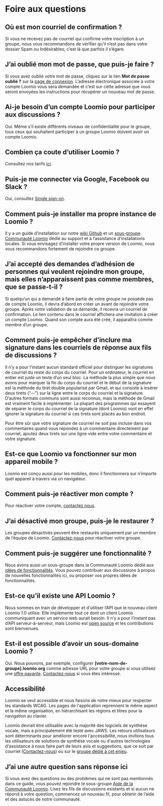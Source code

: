 # Foire aux questions

## Où est mon courriel de confirmation‎&nbsp;?

Si vous ne recevez pas de courriel qui confirme votre inscription à un groupe, nous vous recommandons de vérifier qu‎‎’il n‎‎’est pas dans votre dossier Spam ou Indésirables, c‎‎’est là que parfois il s‎‎’égare.

## J‎‎’ai oublié mon mot de passe, que puis-je faire‎&nbsp;?

Si vous avez oublié votre mot de passe, cliquez sur le lien **Mot de passe oublié‎&nbsp;?** sur la [page de connexion](https://www.loomio.org/users/sign_in). L‎‎’adresse électronique associée à votre compte Loomio vous sera demandée et c‎‎’est sur cette adresse que vous seront envoyées les instructions pour récupérer un nouveau mot de passe.

## Ai-je besoin d‎‎’un compte Loomio pour participer aux discussions‎&nbsp;?

Oui. Même s‎‎’il existe différents niveaux de confidentialité pour le groupe, tous ceux qui souhaitent participer à un groupe Loomio doivent avoir un compte Loomio.

## Combien ça coute d‎‎’utiliser Loomio‎&nbsp;?

Consultez nos tarifs [ici](https://www.loomio.org/pricing).

## Puis-je me connecter via Google, Facebook ou Slack‎&nbsp;?

Oui, consultez [Single sign-on](getting_started.html#single-sign-on).

## Comment puis-je installer ma propre instance de Loomio‎&nbsp;?

Il y a un guide d‎‎’installation sur notre [wiki Github](https://github.com/loomio/loomio/wiki) et un [sous-groupe Communauté Loomio](https://www.loomio.org/g/C7I2YAPN/loomio-community-installing-loomio) dédié au support et à l‎‎’assistance d‎‎’installations locales. Si vous envisagez d‎‎’installer votre propre version de Loomio, nous vous recommandons fortement de rejoindre ce groupe.

## J‎‎’ai accepté des demandes d‎‎’adhésion de personnes qui veulent rejoindre mon groupe, mais elles n‎‎’apparaissent pas comme membres, que se passe-t-il‎&nbsp;?

Si quelqu‎‎’un qui a demandé à faire partie de votre groupe ne possède pas de compte Loomio, il devra d‎‎’abord en créer un avant de rejoindre votre groupe. Après votre validation de sa demande, il recevra un courriel de confirmation. Le lien contenu dans le courriel affichera une invitation à créer un compte Loomio. Quand son compte aura été créé, il apparaîtra comme membre d‎‎’un groupe.

## Comment puis-je empêcher d‎‎’inclure ma signature dans les courriels de réponse aux fils de discussions‎&nbsp;?

Il n‎‎’y a pour l‎‎’instant aucun standard officiel pour distinguer les signatures de courriel du reste du corps du courriel. Pour un ordinateur, le courriel en entier est juste un texte d‎‎’un seul bloc. La méthode la plus simple que nous avons pour marquer la fin du corps du courriel et le début de la signature est la méthode du tiret double popularisé par Gmail, et qui consiste à insérer deux tirets ("--") sur la ligne entre le corps du courriel et la signature. D‎‎’autres formats communs sont aussi reconnus, mais la méthode de Gmail est vraiment facile à implémenter. La plupart des programmes qui essayent de séparer le corps du courriel de la signature (dont Loomio) vont en effet ignorer la signature du courriel si ces tirets sont placés au bon endroit.

Pour être sûr que votre signature de courriel n‎‎e soit pas incluse dans vos commentaires quand vous répondez à un commentaire directement par courriel, ajoutez deux tirets sur une ligne vide entre votre commentaire et votre signature.

## Est-ce que Loomio va fonctionner sur mon appareil mobile‎&nbsp;?

Loomio est conçu aussi pour les mobiles, donc il fonctionnera sur n‎‎’importe quel appareil à travers via un navigateur.

## Comment puis-je réactiver mon compte‎&nbsp;?

Pour réactiver votre compte, [contactez nous](https://loomio.org/contact).

## J‎‎’ai désactivé mon groupe, puis-je le restaurer‎&nbsp;?

Les groupes désactivés peuvent être restaurés uniquement par un membre de l‎‎’équipe de Loomio. [Contactez-nous](https://loomio.org/contact) pour réactiver votre groupe.

## Comment puis-je suggérer une fonctionnalité‎&nbsp;?

Nous avons aussi un sous-groupe dans la Communauté Loomio dédié aux [idées de fonctionnalités](https://www.loomio.org/g/GN7EFQTK/loomio-community-feature-ideas). Vous pouvez contribuer aux discussions à propos de nouvelles fonctionnalités ici, ou proposer vos propres idées de fonctionnalités.

## Est-ce qu‎‎’il existe une API Loomio‎&nbsp;?

Nous sommes en train de développer et d'utiliser l‎‎’API que le nouveau client Loomio 1.0 utilise. Elle implémente tout ce dont un client Loomio communiquant avec un service web aurait besoin. Il n‎‎’y a pour l‎‎’instant pas d‎‎’API serveur-à-serveur, mais Loomio est [open source](http://github.com/loomio/loomio) et les contributions sont bienvenues.

## Est-il est possible d‎‎’avoir un sous-domaine Loomio‎&nbsp;?

Oui. Nous pouvons, par exemple, configurer **\[votre-nom-de-groupe\].loomio.org** comme adresse URL pour votre groupe si vous utilisez une [offre payante](pricing.md). [Contactez-nous](https://loomio.org/contact) si vous êtes intéressé.

## Accessibilité

Loomio se veut accessible et nous faisons de notre mieux pour respecter les standards WCAG. Les pages de l'application reprennent le même aspect et la même organisation, en hiérarchisant les régions et titres pour la navigation au clavier.

Loomio devrait être utilisable avec la majorité des logiciels de synthèse vocale, mais a principalement été testé avec JAWS. Les retours utilisateurs sont déterminants pour améliorer encore l'accessibilité, nous invitons tous les utilisateurs de solutions de synthèse vocale ou d'autres technologies d'assistance à nous faire part de leurs avis et suggestions, que ce soit par courriel ([Contactez-nous](https://loomio.org/contact)) ou sur le [groupe dédié à cet enjeu](https://www.loomio.org/g/3ouBZhAL/loomio-community-accessibility).

## J‎‎’ai une autre question sans réponse ici

Si vous avez des questions ou des problèmes qui ne sont pas mentionnés dans ce guide, vous pouvez rejoindre le sous-groupe [Aide de la Communauté Loomio](https://www.loomio.org/invitations/716ae5abb84f4a5ea75c). Lisez les fils de discussions existants et si aucun ne répond à votre question, commencez un nouveau fil, pour obtenir de l‎‎’aide et des astuces de notre communauté.
